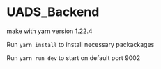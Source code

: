 # UADS_Backend

make with yarn version 1.22.4

Run `yarn install` to install necessary packackages 

Run `yarn run dev` to start on default port 9002
